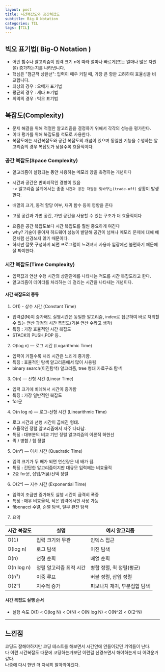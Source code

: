 ```yaml
---
layout: post
title: 시간복잡도와 공간복잡도
subtitle: Big-O Notation
categories: TIL
tags: [TIL]
---
```


## 빅오 표기법( Big-O Notation )
- 어떤 함수나 알고리즘이 입력 크기 n에 따라 얼마나 빠르게(또는 얼마나 많은 자원을) 증가하는지를 나타냅니다.
- 핵심은 "점근적 상한선": 입력이 매우 커질 때, 가장 큰 항만 고려하여 효율성을 비교합니다.
- 최상의 경우 : 오메가 표기법
- 평균의 경우 : 세타 표기법
- 최악의 경우 : 빅오 표기법

## 복잡도(Complexity)
- 문제 해결을 위해 적절한 알고리즘을 결정하기 위해서 각각의 성능을 평가한다.
- 이때 평가를 위해 복잡도를 척도로 사용한다.
- 복잡도에는 시간복잡도와 공간 복잡도의 개념이 있으며 동일한 기능을 수행하는 알고리즘의 경우 복잡도가 낮을수록 효율적이다.

### 공간 복잡도(Space Complexity)
- 알고리즘이 실행되는 동안 사용하는 메모리 양을 측정하는 개념이다

* 시간과 공간은 반비례적인 경향이 있음   
-> 알고리즘 설계에서는 종종 `시간과 공간 자원을 맞바꾸는(trade-off)` 상황이 발생한다.

* 배열의 크기, 동적 할당 여부, 재귀 함수 등이 영향을 준다   
* 고정 공간과 가변 공간, 가변 공간을 사용할 수 있는 구조가 더 효율적이다   

- 요즘은 공간 복잡도보다 시간 복잡도를 훨씬 중요하게 여긴다
- why? 기술이 좋아져 하드웨어 성능이 발달해 공간이 넘쳐나 메모리 문제에 대해 예전처럼 신경쓰지 않기 때문이다.
- 하지만 잘못 구성하게 되면 프로그램이 느려져서 사용자 입장에선 불편하기 때문에 잘 짜야한다.

### 시간 복잡도(Time Complexity)
- 입력값과 연산 수행 시간의 상관관계를 나타내는 척도를 시간 복잡도라고 한다.
- 알고리즘이 데이터를 처리하는 데 걸리는 시간을 나타내는 개념이다.

#### 시간 복잡도의 종류
1. O(1) - 상수 시간 (Constant Time)
- 입력값(N)이 증가해도 실행시간은 동일한 알고리즘, index로 접근하여 바로 처리할 수 있는 연산 과정의 시간 복잡도(기본 연산 수라고 생각) 
- 특징 : 가장 효율적인 시간 복잡도
- STACK의 PUSH,POP 등..

2. O(log n) — 로그 시간 (Logarithmic Time)
- 입력이 커질수록 처리 시간은 느리게 증가함.
- 특징 : 효율적인 탐색 알고리즘에서 많이 사용됨
- binary search(이진탐색) 알고리즘, tree 형태 자료구조 탐색

3. O(n) — 선형 시간 (Linear Time)
- 입력 크기에 비례해서 시간이 증가함
- 특징 : 가장 일반적인 복잡도
- for문

4. O(n log n) — 로그-선형 시간 (Linearithmic Time)
- 로그 시간과 선형 시간이 곱해진 형태.
- 효율적인 정렬 알고리즘에서 자주 나타남.
- 특징 : 대부분의 비교 기반 정렬 알고리즘의 이론적 하한선
- 퀵 / 병합 / 힙 정렬

5. O(n²) — 이차 시간 (Quadratic Time)
- 입력 크기가 두 배가 되면 연산량은 네 배가 됨.
- 특징 : 간단한 알고리즘이지만 대규모 입력에는 비효율적
- 2중 for문,  삽입/거품/선택 정렬

6. O(2ⁿ) — 지수 시간 (Exponential Time)
- 입력이 조금만 증가해도 실행 시간이 급격히 폭증
- 특징 : 매우 비효율적, 작은 입력에서만 사용 가능
- fibonacci 수열, 순열 탐색, 일부 완전 탐색

7. 요약   

| 시간 복잡도 | 설명                  | 예시 알고리즘                        |
|-------------|-----------------------|--------------------------------------|
| O(1)        | 입력 크기와 무관       | 인덱스 접근                          |
| O(log n)    | 로그 탐색             | 이진 탐색                            |
| O(n)        | 선형 순회             | 배열 순회                            |
| O(n log n)  | 정렬 알고리즘 최적 시간 | 병합 정렬, 퀵 정렬(평균)             |
| O(n²)       | 이중 루프             | 버블 정렬, 삽입 정렬                 |
| O(2ⁿ)       | 지수적 증가           | 피보나치 재귀, 부분집합 탐색         |


#### 시간 복잡도 실행 순서
* 실행 속도 O(1) < O(log N) < O(N) < O(N log N) < O(N^2) < O(2^N)

---

## 느낀점
코딩도 잘해야하지만 코딩 테스트를 해보면서 시간안에 안들어갔던 기억들이 난다.   
다 이런 시간복잡도 때문에 코딩하는거보단 이런걸 신경쓰면서 해야하는게 더 어려운거 같다.   
나중에 다시 한번 더 자세히 알아봐야겠다. 